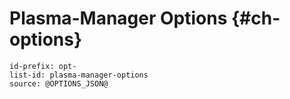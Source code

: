 # Plasma-Manager Options {#ch-options}

```{=include=} options
id-prefix: opt-
list-id: plasma-manager-options
source: @OPTIONS_JSON@
```
